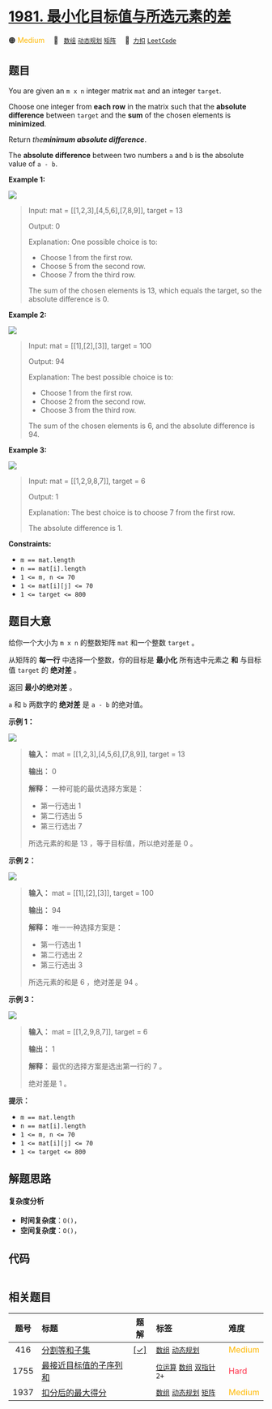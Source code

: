 # [1981. 最小化目标值与所选元素的差](https://2xiao.github.io/leetcode-js/problem/1981.html)

🟠 <font color=#ffb800>Medium</font>&emsp; 🔖&ensp; [`数组`](/tag/array.md) [`动态规划`](/tag/dynamic-programming.md) [`矩阵`](/tag/matrix.md)&emsp; 🔗&ensp;[`力扣`](https://leetcode.cn/problems/minimize-the-difference-between-target-and-chosen-elements) [`LeetCode`](https://leetcode.com/problems/minimize-the-difference-between-target-and-chosen-elements)

## 题目

You are given an `m x n` integer matrix `mat` and an integer `target`.

Choose one integer from **each row** in the matrix such that the **absolute
difference** between `target` and the **sum** of the chosen elements is
**minimized**.

Return _the**minimum absolute difference**_.

The **absolute difference** between two numbers `a` and `b` is the absolute
value of `a - b`.



**Example 1:**

![](https://assets.leetcode.com/uploads/2021/08/03/matrix1.png)

> Input: mat = [[1,2,3],[4,5,6],[7,8,9]], target = 13
> 
> Output: 0
> 
> Explanation: One possible choice is to:
> - Choose 1 from the first row.
> - Choose 5 from the second row.
> - Choose 7 from the third row.
> 
> The sum of the chosen elements is 13, which equals the target, so the absolute difference is 0.

**Example 2:**

![](https://assets.leetcode.com/uploads/2021/08/03/matrix1-1.png)

> Input: mat = [[1],[2],[3]], target = 100
> 
> Output: 94
> 
> Explanation: The best possible choice is to:
> - Choose 1 from the first row.
> - Choose 2 from the second row.
> - Choose 3 from the third row.
> 
> The sum of the chosen elements is 6, and the absolute difference is 94.

**Example 3:**

![](https://assets.leetcode.com/uploads/2021/08/03/matrix1-3.png)

> Input: mat = [[1,2,9,8,7]], target = 6
> 
> Output: 1
> 
> Explanation: The best choice is to choose 7 from the first row.
> 
> The absolute difference is 1.

**Constraints:**

  * `m == mat.length`
  * `n == mat[i].length`
  * `1 <= m, n <= 70`
  * `1 <= mat[i][j] <= 70`
  * `1 <= target <= 800`


## 题目大意

给你一个大小为 `m x n` 的整数矩阵 `mat` 和一个整数 `target` 。

从矩阵的 **每一行** 中选择一个整数，你的目标是 **最小化**  所有选中元素之 **和**  与目标值 `target` 的 **绝对差** 。

返回 **最小的绝对差** 。

`a` 和 `b` 两数字的 **绝对差** 是 `a - b` 的绝对值。



**示例 1：**

![](https://assets.leetcode.com/uploads/2021/08/03/matrix1.png)

> 
> 
> 
> 
> 
> **输入：** mat = [[1,2,3],[4,5,6],[7,8,9]], target = 13
> 
> **输出：** 0
> 
> **解释：** 一种可能的最优选择方案是：
> - 第一行选出 1
> - 第二行选出 5
> - 第三行选出 7
> 
> 所选元素的和是 13 ，等于目标值，所以绝对差是 0 。
> 
> 

**示例 2：**

![](https://assets.leetcode.com/uploads/2021/08/03/matrix1-1.png)

> 
> 
> 
> 
> 
> **输入：** mat = [[1],[2],[3]], target = 100
> 
> **输出：** 94
> 
> **解释：** 唯一一种选择方案是：
> - 第一行选出 1
> - 第二行选出 2
> - 第三行选出 3
> 
> 所选元素的和是 6 ，绝对差是 94 。
> 
> 

**示例 3：**

![](https://assets.leetcode.com/uploads/2021/08/03/matrix1-3.png)

> 
> 
> 
> 
> 
> **输入：** mat = [[1,2,9,8,7]], target = 6
> 
> **输出：** 1
> 
> **解释：** 最优的选择方案是选出第一行的 7 。
> 
> 绝对差是 1 。
> 
> 



**提示：**

  * `m == mat.length`
  * `n == mat[i].length`
  * `1 <= m, n <= 70`
  * `1 <= mat[i][j] <= 70`
  * `1 <= target <= 800`


## 解题思路

#### 复杂度分析

- **时间复杂度**：`O()`，
- **空间复杂度**：`O()`，

## 代码

```javascript

```

## 相关题目

<!-- prettier-ignore -->
| 题号 | 标题 | 题解 | 标签 | 难度 |
| :------: | :------ | :------: | :------ | :------ |
| 416 | [分割等和子集](https://leetcode.com/problems/partition-equal-subset-sum) | [[✓]](/problem/0416.md) |  [`数组`](/tag/array.md) [`动态规划`](/tag/dynamic-programming.md) | <font color=#ffb800>Medium</font> |
| 1755 | [最接近目标值的子序列和](https://leetcode.com/problems/closest-subsequence-sum) |  |  [`位运算`](/tag/bit-manipulation.md) [`数组`](/tag/array.md) [`双指针`](/tag/two-pointers.md) `2+` | <font color=#ff334b>Hard</font> |
| 1937 | [扣分后的最大得分](https://leetcode.com/problems/maximum-number-of-points-with-cost) |  |  [`数组`](/tag/array.md) [`动态规划`](/tag/dynamic-programming.md) [`矩阵`](/tag/matrix.md) | <font color=#ffb800>Medium</font> |